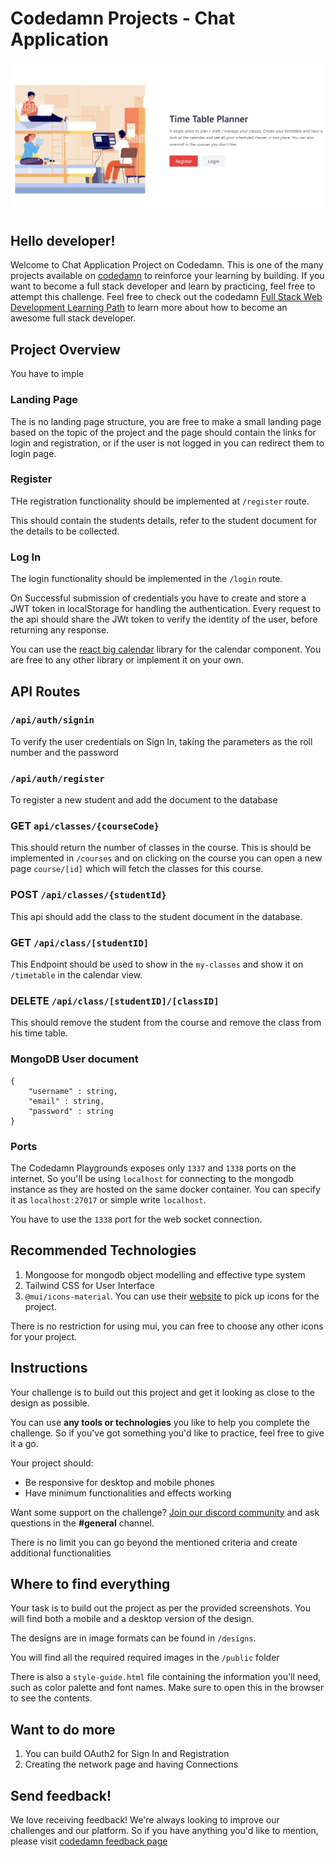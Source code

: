 # Codedamn Projects - Chat Application

![header image](https://raw.githubusercontent.com/codedamn-projects/student-timetable-planner/master/assets/main%20image.png)
## Hello developer!

Welcome to Chat Application Project on Codedamn. This is one of the many projects available on [codedamn](https://codedamn.com/projects) to reinforce your learning by building. If you want to become a full stack developer and learn by practicing, feel free to attempt this challenge. Feel free to check out the codedamn [Full Stack Web Development Learning Path](https://codedamn.com/learning-paths/fullstack) to learn more about how to become an awesome full stack developer.

## Project Overview

You have to imple


### Landing Page

The is no landing page structure, you are free to make a small landing page based on the topic of the project and the page should contain the links for login and registration, or if the user is not logged in you can redirect them to login page. 


### Register

THe registration functionality should be implemented at  `/register` route.

This should contain the students details, refer to the student document for the details to be collected. 

### Log In

The login functionality should be implemented in the `/login` route.

On Successful submission of credentials you have to create and store a JWT token in localStorage for handling the authentication. Every request to the api should share the JWt token to verify the identity of the user, before returning any response. 



You can use the [react big calendar](https://github.com/jquense/react-big-calendar) library for the calendar component. You are free to any other library or implement it on your own. 


## API Routes 

### `/api/auth/signin`

To verify the user credentials on Sign In, taking the parameters as the roll number and the password 

### `/api/auth/register` 

To register a new student and add the document to the database


### GET `api/classes/{courseCode}`

This should return the number of classes in the course. This is should be implemented in `/courses` and on clicking on the course you can open a new page `course/[id]` which will fetch the classes for this course. 

### POST `/api/classes/{studentId}`

This api should add the class to the student document in the database. 

### GET `/api/class/[studentID]`

This Endpoint should be used to show in the `my-classes` and show it on `/timetable` in the calendar view. 

### DELETE `/api/class/[studentID]/[classID]`

This should remove the student from the course and remove the class from his time table. 


### MongoDB User document
```
{ 
    "username" : string,
    "email" : string,
    "password" : string
}
```


### Ports 
The Codedamn Playgrounds exposes only `1337` and `1338` ports on the internet. So you'll be using `localhost` for connecting to the mongodb instance as they are hosted on the same docker container. You can specify it as `localhost:27017` or simple write `localhost`. 

You have to use the `1338` port for the web socket connection. 


## Recommended Technologies 

1. Mongoose for mongodb object modelling and effective type system 
1. Tailwind CSS for User Interface
1. `@mui/icons-material`. You can use their [website](https://mui.com/components/material-icons/) to pick up icons for the project.

There is no restriction for using mui, you can free to choose any other icons for your project.


## Instructions

Your challenge is to build out this project and get it looking as close to the design as possible.

You can use **any tools or technologies** you like to help you complete the challenge. So if you've got something you'd like to practice, feel free to give it a go.

Your project should:

-   Be responsive for desktop and mobile phones
-   Have minimum functionalities and effects working


Want some support on the challenge? [Join our discord community](https://cdm.sh/discord) and ask questions in the **#general** channel.

There is no limit you can go beyond the mentioned criteria and create additional functionalities


## Where to find everything

Your task is to build out the project as per the provided screenshots. You will find both a mobile and a desktop version of the design.

The designs are in image formats can be found in `/designs`.

You will find all the required required images in the `/public` folder

There is also a `style-guide.html` file containing the information you'll need, such as color palette and font names. Make sure to open this in the browser to see the contents.

## Want to do more

1. You can build OAuth2 for Sign In and Registration
1. Creating the network page and having Connections

## Send feedback!

We love receiving feedback! We're always looking to improve our challenges and our platform. So if you have anything you'd like to mention, please visit [codedamn feedback page](https://codedamn.com/contact)